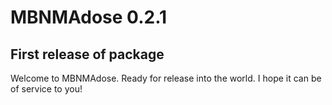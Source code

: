 # MBNMAdose 0.2.1

## First release of package

Welcome to MBNMAdose. Ready for release into the world. I hope it can be of service to you!
